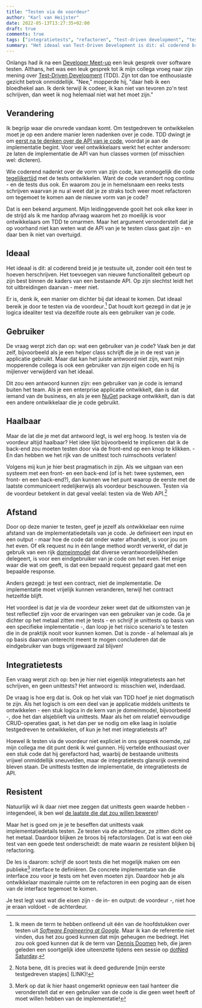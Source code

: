 ```yaml
---
title: "Testen via de voordeur"
author: "Karl van Heijster"
date: 2022-05-13T13:27:35+02:00
draft: true
comments: true
tags: ["integratietests", "refactoren", "test-driven development", "testen", "unit tests"]
summary: "Het ideaal van Test-Driven Development is dit: al coderend breid je je testsuite uit, zonder ooit één test te hoeven herschrijven. Het toevoegen van nieuwe functionaliteit gebeurt op zijn best binnen de kaders van een bestaande API. Op zijn slechtst leidt het tot uitbreidingen daarvan - meer niet. Er is, denk ik, een manier om dichter bij dat ideaal te komen. Dat ideaal bereik je door te testen via de voordeur. Dat houdt kort gezegd in dat je je logica idealiter test via dezelfde route als een gebruiker van je code. "
---
```


Onlangs had ik na een [Developer Meet-up](/blog/21/10/waarom-we-developer-meet-ups-organiseren/) een leuk gesprek over software testen. Althans, het was een leuk gesprek tot ik mijn collega vroeg naar zijn mening over [Test-Driven Development](/tags/test-driven-development/) (TDD). Zijn tot dan toe enthousiaste gezicht betrok onmiddellijk. "Nee," mopperde hij, "daar heb ik een bloedhekel aan. Ik denk terwijl ik codeer, ik kan niet van tevoren zo'n test schrijven, dan weet ik nog helemaal niet wat het moet zijn."


## Verandering


Ik begrijp waar die onvrede vandaan komt. Om testgedreven te ontwikkelen moet je op een andere manier leren nadenken over je code. TDD dwingt je om [eerst na te denken over de API van je code](/blog/22/05/nog-een-reden-om-testgedreven-te-ontwikkelen/), voordat je aan de implementatie begint. Voor veel ontwikkelaars werkt het echter andersom: ze laten de implementatie de API van hun classes vormen (of misschien wel: dicteren). 


Wie coderend nadenkt over de vorm van zijn code, kan onmogelijk die code [tegelijkertijd](/blog/22/03/agile-en-test-driven-development/) met de tests ontwikkelen. Want de code verandert nog continu - en de tests dus ook. En waarom zou je in hemelsnaam een reeks tests schrijven waarvan je nu al weet dat je ze straks toch weer moet refactoren om tegemoet te komen aan de nieuwe vorm van je code?


Dat is een bekend argument. Mijn leidinggevende gooit het ook elke keer in de strijd als ik me hardop afvraag waarom het zo moeilijk is voor ontwikkelaars om TDD te omarmen. Maar het argument veronderstelt dat je op voorhand niet kan weten wat de API van je te testen class gaat zijn - en daar ben ik niet van overtuigd.


## Ideaal


Het ideaal is dit: al coderend breid je je testsuite uit, zonder ooit één test te hoeven herschrijven. Het toevoegen van nieuwe functionaliteit gebeurt op zijn best binnen de kaders van een bestaande API. Op zijn slechtst leidt het tot uitbreidingen daarvan - meer niet. 


Er is, denk ik, een manier om dichter bij dat ideaal te komen. Dat ideaal bereik je door te testen via de voordeur.[^1] Dat houdt kort gezegd in dat je je logica idealiter test via dezelfde route als een gebruiker van je code. 


## Gebruiker


De vraag werpt zich dan op: wat een gebruiker van je code? Vaak ben je dat zelf, bijvoorbeeld als je een helper class schrijft die je in de rest van je applicatie gebruikt. Maar dat kan het juiste antwoord niet zijn, want mijn mopperende collega is ook een gebruiker van zijn eigen code en hij is mijlenver verwijderd van het ideaal.


Dit zou een antwoord kunnen zijn: een gebruiker van je code is iemand buiten het team. Als je een enterprise applicatie ontwikkelt, dan is dat iemand van de business, en als je een [NuGet](https://www.nuget.org/) package ontwikkelt, dan is dat een andere ontwikkelaar die je code gebruikt.


## Haalbaar


Maar de lat die je met dat antwoord legt, is wel erg hoog. Is testen via de voordeur altijd haalbaar? Het idee lijkt bijvoorbeeld te impliceren dat ik de back-end zou moeten testen door via de front-end op een knop te klikken. - En dan hebben we het rijk van de unittest toch ruimschoots verlaten! 


Volgens mij kun je hier best pragmatisch in zijn. Als we uitgaan van een systeem met een front- en een back-end (of is het: twee systemen, een front- en een back-end?), dan kunnen we het punt waarop de eerste met de laatste communiceert redelijkerwijs als voordeur beschouwen. Testen via de voordeur betekent in dat geval veelal: testen via de Web API.[^2]


## Afstand


Door op deze manier te testen, geef je jezelf als ontwikkelaar een ruime afstand van de implementatiedetails van je code. Je definieert een input en een output - maar hoe de code dat onder water afhandelt, is voor jou om het even. Of elk request nu in één lange method wordt verwerkt, of dat je gebruik van een rijk [domeinmodel](https://en.wikipedia.org/wiki/Domain_model) dat diverse verantwoordelijkheden delegeert, is voor een eindgebruiker van je code om het even. Het enige waar die wat om geeft, is dat een bepaald request gepaard gaat met een bepaalde response.


Anders gezegd: je test een contract, niet de implementatie. De implementatie moet vrijelijk kunnen veranderen, terwijl het contract hetzelfde blijft.


Het voordeel is dat je via de voordeur zeker weet dat de uitkomsten van je test reflectief zijn voor de ervaringen van een gebruiker van je code. Ga je dichter op het metaal zitten met je tests - en schrijf je unittests op basis van een specifieke implementatie -, dan loop je het risico scenario's te testen die in de praktijk nooit voor kunnen komen. Dat is zonde - al helemaal als je op basis daarvan onterecht meent te mogen concluderen dat de eindgebruiker van bugs vrijgewaard zal blijven!


## Integratietests


Een vraag werpt zich op: ben je hier niet eigenlijk integratietests aan het schrijven, en geen unittests? Het antwoord is: misschien wel, inderdaad. 


De vraag is hoe erg dat is. Ook op het vlak van TDD hoef je niet dogmatisch te zijn. Als het logisch is om een deel van je applicatie middels unittests te ontwikkelen - een stuk logica in de kern van je domeinmodel, bijvoorbeeld -, doe het dan alsjeblieft via unittests. Maar als het om relatief eenvoudige CRUD-operaties gaat, is het dan per se nodig om elke laag in isolatie testgedreven te ontwikkelen, of kun je het met integratietests af?


Hoewel ik testen via de voordeur niet expliciet in ons gesprek noemde, zal mijn collega me dit punt denk ik wel gunnen. Hij vertelde enthousiast over een stuk code dat hij gerefactord had, waarbij de bestaande unittests vrijwel onmiddellijk sneuvelden, maar de integratietests glansrijk overeind bleven staan. De unittests testten de implementatie, de integratietests de API.


## Resistent


Natuurlijk wil ik daar niet mee zeggen dat unittests geen waarde hebben - integendeel, ik ben wel [de laatste die dat zou willen beweren](/blog/21/04/zeg-het-met-een-vraag/)! 


Maar het is goed om je je te beseffen dat unittests vaak implementatiedetails testen. Ze testen via de achterdeur, ze zitten dicht op het metaal. Daardoor blijken ze broos bij refactorslagen. Dat is wat een oké test van een goede test onderscheidt: de mate waarin ze resistent blijken bij refactoring.


De les is daarom: schrijf de soort tests die het mogelijk maken om een publieke[^3] interface te definiëren. De concrete implementatie van die interface zou voor je tests om het even moeten zijn. Daardoor heb je als ontwikkelaar maximale ruimte om te refactoren in een poging aan de eisen van de interface tegemoet te komen. 


Je test legt vast wat die eisen zijn - de in- en output: de voordeur -, niet hoe je eraan voldoet - de achterdeur.


[^1]: Ik meen de term te hebben ontleend uit één van de hoofdstukken over testen uit [*Software Engineering at Google*](https://www.oreilly.com/library/view/software-engineering-at/9781492082781/). Maar ik kan de referentie niet vinden, dus het zou goed kunnen dat mijn geheugen me bedriegt. Het zou ook goed kunnen dat ik de term van [Dennis Doomen](https://www.continuousimprover.com/) heb, die jaren geleden een soortgelijk idee uiteenzette tijdens een sessie op [dotNed Saturday](https://dotnedsaturday.nl/).


[^2]: Nota bene, dit is precies wat ik deed gedurende [mijn eerste testgedreven stapjes] (LINK)!


[^3]: Merk op dat ik hier haast ongemerkt opnieuw een taal hanteer die veronderstelt dat er een gebruiker van de code is die geen weet heeft of moet willen hebben van de implementatie!
